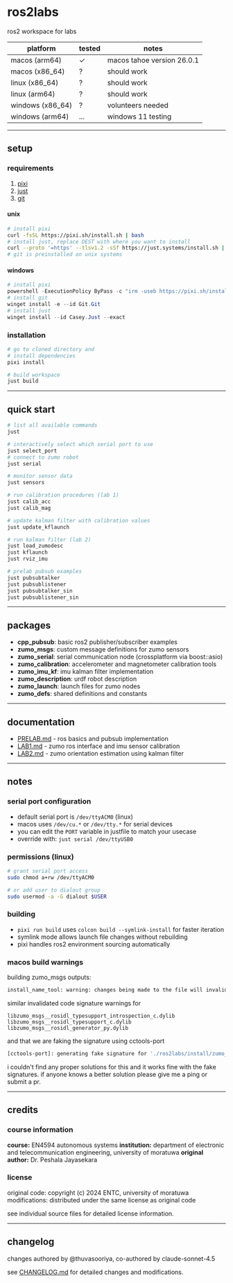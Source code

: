# ros2labs

ros2 workspace for labs

| platform         | tested | notes                      |
| ---------------- | ------ | -------------------------- |
| macos (arm64)    | ✓      | macos tahoe version 26.0.1 |
| macos (x86_64)   | ?      | should work                |
| linux (x86_64)   | ?      | should work                |
| linux (arm64)    | ?      | should work                |
| windows (x86_64) | ?      | volunteers needed          |
| windows (arm64)  | ...    | windows 11 testing         |

---

## setup

### requirements

1. [pixi](https://pixi.sh/latest/installation/)
2. [just](https://github.com/casey/just#installation)
3. [git](https://git-scm.com/book/en/v2/Getting-Started-Installing-Git)

#### unix

```bash
# install pixi
curl -fsSL https://pixi.sh/install.sh | bash
# install just, replace DEST with where you want to install
curl --proto '=https' --tlsv1.2 -sSf https://just.systems/install.sh | bash -s -- --to DEST
# git is preinstalled on unix systems
```

#### windows

```ps1
# install pixi
powershell -ExecutionPolicy ByPass -c "irm -useb https://pixi.sh/install.ps1 | iex"
# install git
winget install -e --id Git.Git
# install just
winget install --id Casey.Just --exact
```

### installation

```bash
# go to cloned directory and
# install dependencies
pixi install

# build workspace
just build
```

---

## quick start

```bash
# list all available commands
just

# interactively select which serial port to use
just select_port
# connect to zumo robot
just serial

# monitor sensor data
just sensors

# run calibration procedures (lab 1)
just calib_acc
just calib_mag

# update kalman filter with calibration values
just update_kflaunch

# run kalman filter (lab 2)
just load_zumodesc
just kflaunch
just rviz_imu

# prelab pubsub examples
just pubsubtalker
just pubsublistener
just pubsubtalker_sin
just pubsublistener_sin
```

---

## packages

- **cpp_pubsub**: basic ros2 publisher/subscriber examples
- **zumo_msgs**: custom message definitions for zumo sensors
- **zumo_serial**: serial communication node (crossplatform via boost::asio)
- **zumo_calibration**: accelerometer and magnetometer calibration tools
- **zumo_imu_kf**: imu kalman filter implementation
- **zumo_description**: urdf robot description
- **zumo_launch**: launch files for zumo nodes
- **zumo_defs**: shared definitions and constants

---

## documentation

- [PRELAB.md](PRELAB.md) - ros basics and pubsub implementation
- [LAB1.md](LAB1.md) - zumo ros interface and imu sensor calibration
- [LAB2.md](LAB2.md) - zumo orientation estimation using kalman filter

---

## notes

### serial port configuration

- default serial port is `/dev/ttyACM0` (linux)
- macos uses `/dev/cu.*` or `/dev/tty.*` for serial devices
- you can edit the `PORT` variable in justfile to match your usecase
- override with: `just serial /dev/ttyUSB0`

### permissions (linux)

```bash
# grant serial port access
sudo chmod a+rw /dev/ttyACM0

# or add user to dialout group
sudo usermod -a -G dialout $USER
```

### building

- `pixi run build` uses `colcon build --symlink-install` for faster iteration
- symlink mode allows launch file changes without rebuilding
- pixi handles ros2 environment sourcing automatically

### macos build warnings

building zumo_msgs outputs:

```sh
install_name_tool: warning: changes being made to the file will invalidate the code signature in: ./ros2labs/install/zumo_msgs/lib/libzumo_msgs__rosidl_typesupport_fastrtps_c.dylib
```

similar invalidated code signature warnings for

```
libzumo_msgs__rosidl_typesupport_introspection_c.dylib
libzumo_msgs__rosidl_typesupport_c.dylib
libzumo_msgs__rosidl_generator_py.dylib
```

and that we are faking the signature using cctools-port

```sh
[cctools-port]: generating fake signature for './ros2labs/install/zumo_msgs/lib/libzumo_msgs__rosidl_typesupport_fastrtps_c.dylib'
```

i couldn't find any proper solutions for this and it works fine with the fake signatures. if anyone knows a better solution please give me a ping or submit a pr.

---

## credits

### course information

**course:** EN4594 autonomous systems
**institution:** department of electronic and telecommunication engineering, university of moratuwa
**original author:** Dr. Peshala Jayasekara

### license

original code: copyright (c) 2024 ENTC, university of moratuwa
modifications: distributed under the same license as original code

see individual source files for detailed license information.

---

## changelog

changes authored by @thuvasooriya, co-authored by claude-sonnet-4.5

see [CHANGELOG.md](CHANGELOG.md) for detailed changes and modifications.
